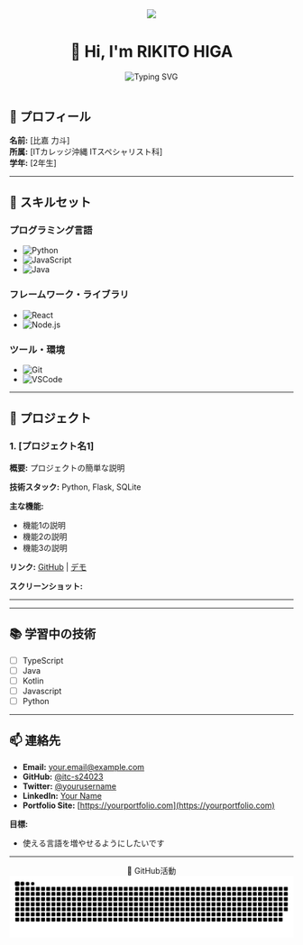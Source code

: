 <div align="center">
  <!-- ヘッダー画像 -->
  <img src="https://capsule-render.vercel.app/api?type=waving&color=gradient&height=200&section=header&text=Welcome%20to%20My%20Profile!&fontSize=40&fontAlignY=35&animation=twinkling" />
  <!-- タイトル -->
  <h1>👋 Hi, I'm RIKITO HIGA</h1>
  <img src="https://readme-typing-svg.herokuapp.com?font=Fira+Code&pause=1000&color=2E9EF7&center=true&vCenter=true&width=500&lines=ITカレッジ沖縄;ITスペシャリスト科二年;学生エンジニアです;Javaを勉強中です;新しい技術を学ぶのが好きです" alt="Typing SVG" />
</div>
<br/>

## 👤 プロフィール

**名前:** [比嘉 力斗]  
**所属:** [ITカレッジ沖縄 ITスペシャリスト科] 　  
**学年:** [2年生]  

---

## 🎯 スキルセット

### プログラミング言語
- ![Python](https://img.shields.io/badge/-Python-3776AB?style=flat-square&logo=Python&logoColor=white)
- ![JavaScript](https://img.shields.io/badge/-JavaScript-F7DF1E?style=flat-square&logo=JavaScript&logoColor=black)
- ![Java](https://img.shields.io/badge/-Java-007396?style=flat-square&logo=Java&logoColor=white)

### フレームワーク・ライブラリ
- ![React](https://img.shields.io/badge/-React-61DAFB?style=flat-square&logo=React&logoColor=black)
- ![Node.js](https://img.shields.io/badge/-Node.js-339933?style=flat-square&logo=Node.js&logoColor=white)

### ツール・環境
- ![Git](https://img.shields.io/badge/-Git-F05032?style=flat-square&logo=Git&logoColor=white)
- ![VSCode](https://img.shields.io/badge/-VSCode-007ACC?style=flat-square&logo=Visual-Studio-Code&logoColor=white)

---

## 🚀 プロジェクト

### 1. [プロジェクト名1]
**概要:** プロジェクトの簡単な説明

**技術スタック:** Python, Flask, SQLite

**主な機能:**
- 機能1の説明
- 機能2の説明
- 機能3の説明

**リンク:** [GitHub](https://github.com/yourusername/project1) | [デモ](https://example.com)

**スクリーンショット:**
<!-- ![Screenshot](path/to/screenshot.png) -->

---


---

## 📚 学習中の技術

- [ ] TypeScript
- [ ] Java
- [ ] Kotlin
- [ ] Javascript
- [ ] Python
---


## 📫 連絡先

- **Email:** your.email@example.com
- **GitHub:** [@itc-s24023](https://github.com/itc-s24023)
- **Twitter:** [@yourusername](https://twitter.com/yourusername)
- **LinkedIn:** [Your Name](https://linkedin.com/in/yourname)
- **Portfolio Site:** [https://yourportfolio.com](https://yourportfolio.com)


**目標:**
- 使える言語を増やせるようにしたいです

---

<div align="center">
🐍 GitHub活動
  <picture>
    <source media="(prefers-color-scheme: dark)" srcset="https://raw.githubusercontent.com/obregonia1/obregonia1/master/img/snake-dark.svg">
    <source media="(prefers-color-scheme: light)" srcset="https://raw.githubusercontent.com/obregonia1/obregonia1/master/img/snake.svg">
    <img alt="github contribution grid snake animation" src="https://raw.githubusercontent.com/obregonia1/obregonia1/master/img/snake-dark.svg">
  </picture>
</div>